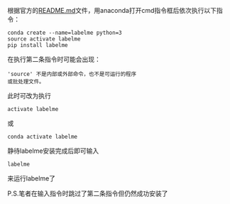 根据官方的[README.md](https://github.com/labelmeai/labelme)文件，用anaconda打开cmd指令框后依次执行以下指令：
```
conda create --name=labelme python=3
source activate labelme
pip install labelme
```
在执行第二条指令时可能会出现：
```
'source' 不是内部或外部命令，也不是可运行的程序
或批处理文件。
```
此时可改为执行
```
activate labelme
```
或
```
conda activate labelme
```
静待labelme安装完成后即可输入
```
labelme
```
来运行labelme了  

P.S.笔者在输入指令时跳过了第二条指令但仍然成功安装了
